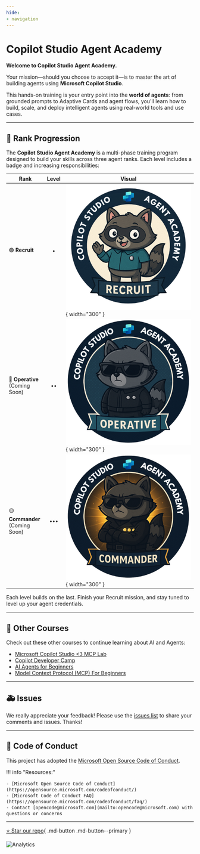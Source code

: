 ```yaml
---
hide:
- navigation
---
```


# Copilot Studio Agent Academy

**Welcome to Copilot Studio Agent Academy.**  

Your mission—should you choose to accept it—is to master the art of building agents using **Microsoft Copilot Studio**.

This hands-on training is your entry point into the **world of agents**: from grounded prompts to Adaptive Cards and agent flows, you'll learn how to build, scale, and deploy intelligent agents using real-world tools and use cases.

---

## 🏅 Rank Progression

The **Copilot Studio Agent Academy** is a multi-phase training program designed to build your skills across three agent ranks. Each level includes a badge and increasing responsibilities:

| Rank             | Level | Visual |
|------------------|:-----:|--------|
| 🟢 **Recruit**     | •     | ![Recruit Badge](./images/mcs-agent-academy-recruit-badge.png){ width="300" }     |
| 🔵 **Operative**</br>(Coming Soon)   | ••    | ![Operative Badge](./images/mcs-agent-academy-operative-badge.png){ width="300" } |
| 🟡 **Commander**</br>(Coming Soon)    | •••   | ![Commander Badge](./images/mcs-agent-academy-commander-badge.png){ width="300" } |

Each level builds on the last. Finish your Recruit mission, and stay tuned to level up your agent credentials.

---

## 🎒 Other Courses

Check out these other courses to continue learning about AI and Agents:

- [Microsoft Copilot Studio <3 MCP Lab](https://aka.ms/mcsmcplab)
- [Copilot Developer Camp](https://microsoft.github.io/copilot-camp/)
- [AI Agents for Beginners](https://microsoft.github.io/ai-agents-for-beginners/)
- [Model Context Protocol (MCP) For Beginners](https://github.com/microsoft/mcp-for-beginners)

---

## 🚑 Issues

We really appreciate your feedback! Please use the [issues list](https://github.com/microsoft/agent-academy/issues) to share your comments and issues. Thanks!

---

## 📜 Code of Conduct

This project has adopted the [Microsoft Open Source Code of Conduct](https://opensource.microsoft.com/codeofconduct/).

!!! info "Resources:"

    - [Microsoft Open Source Code of Conduct](https://opensource.microsoft.com/codeofconduct/)
    - [Microsoft Code of Conduct FAQ](https://opensource.microsoft.com/codeofconduct/faq/)
    - Contact [opencode@microsoft.com](mailto:opencode@microsoft.com) with questions or concerns

---

[⭐️ Star our repo](https://github.com/microsoft/agent-academy){ .md-button .md-button--primary }

<!-- markdownlint-disable-next-line MD033 -->
<img src="https://m365-visitor-stats.azurewebsites.net/agent-academy/index" alt="Analytics" />
